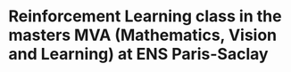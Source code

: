 # Reinforcement Learning class in the masters MVA (Mathematics, Vision and Learning) at ENS Paris-Saclay

